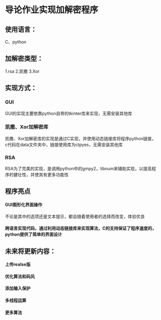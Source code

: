 # 导论作业实现加解密程序

## 使用语言： 
C、python

## 加解密类型：
1.rsa
2.凯撒
3.Xor


## 实现方式：

### GUI
GUI的实现主要依靠python自带的tkinter库来实现，无需安装其他库
### 凯撒、Xor加解密库
凯撒、Xor加解密库的实现是通过C实现，并使用动态链接库将程序python链接，c代码在data文件夹中，链接使用库为ctpyes，无需安装其他库
### RSA
RSA为了完美的实现，是调用python中的gmpy2，libnum来辅助实现，以提高程序的健壮性，并使其有更多功能性


## 程序亮点

#### GUI图形化界面操作
不论是其中的选项还是文本提示，都会随着使用者的选择而改变，体验优良
#### 跨语言实现代码，通过利用动态链接库来实现算法，C的支持保证了程序速度的，python提供了简单的界面设计


## 未来将更新内容：

#### 上传realse版
#### 优化算法和码风
#### 添加输入保护
#### 多线程运算
#### 更多算法
